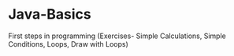 # Java-Basics
First steps in programming (Exercises- Simple Calculations, Simple Conditions, Loops, Draw with Loops)
